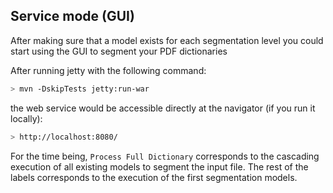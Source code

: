 ## Service mode (GUI)

After making sure that a model exists for each segmentation level you could start using the GUI to segment your PDF dictionaries

After running jetty with the following command:
```bash
> mvn -DskipTests jetty:run-war
```

the web service would be accessible directly at the navigator (if you run it locally):
```bash
> http://localhost:8080/
```

For the time being, `Process Full Dictionary` corresponds to the cascading execution of all existing models to segment the input file. The rest of the labels corresponds to the execution of the first  segmentation models.   
